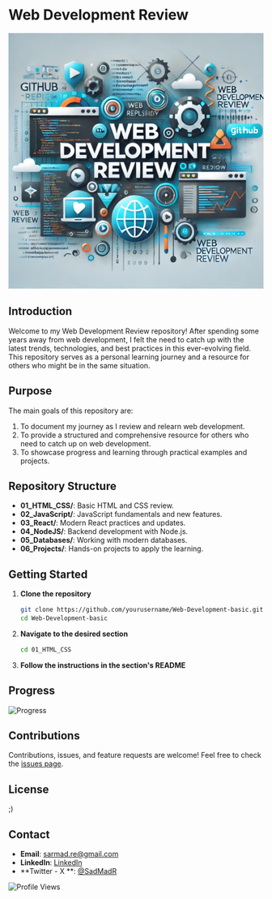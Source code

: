 # Web Development Review

![Web Development](images/1.webp)

## Introduction

Welcome to my Web Development Review repository! After spending some years away from web development, I felt the need to catch up with the latest trends, technologies, and best practices in this ever-evolving field. This repository serves as a personal learning journey and a resource for others who might be in the same situation.

## Purpose

The main goals of this repository are:

1. To document my journey as I review and relearn web development.
2. To provide a structured and comprehensive resource for others who need to catch up on web development.
3. To showcase progress and learning through practical examples and projects.

## Repository Structure

- **01_HTML_CSS/**: Basic HTML and CSS review.
- **02_JavaScript/**: JavaScript fundamentals and new features.
- **03_React/**: Modern React practices and updates.
- **04_NodeJS/**: Backend development with Node.js.
- **05_Databases/**: Working with modern databases.
- **06_Projects/**: Hands-on projects to apply the learning.

## Getting Started

1. **Clone the repository**

   ```bash
   git clone https://github.com/yourusername/Web-Development-basic.git
   cd Web-Development-basic
   ```

2. **Navigate to the desired section**

   ```bash
   cd 01_HTML_CSS
   ```

3. **Follow the instructions in the section's README**

## Progress

![Progress](https://progress-bar.dev/5/)

## Contributions

Contributions, issues, and feature requests are welcome! Feel free to check the [issues page](https://github.com/sadmad/Web-Development-basic/issues).

## License
;)

## Contact

- **Email**: sarmad.re@gmail.com
- **LinkedIn**: [LinkedIn](www.linkedin.com/in/sarmad-rezayat)
- **Twitter - X **: [@SadMadR](https://x.com/SadMadR)

![Profile Views](https://komarev.com/ghpvc/?username=sadmad&color=blue&style=flat)
